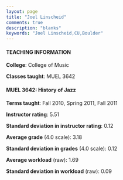 ```yaml
---
layout: page
title: "Joel Linscheid" 
comments: true
description: "blanks"
keywords: "Joel Linscheid,CU,Boulder"
---
```

<head>
<script src="https://ajax.googleapis.com/ajax/libs/jquery/2.1.3/jquery.min.js"></script>
<script src="https://dl.dropboxusercontent.com/s/pc42nxpaw1ea4o9/highcharts.js?dl=0"></script>
<!-- <script src="../assets/js/highcharts.js"></script> -->
<style type="text/css">@font-face {
	font-family: "Bebas Neue";
	src: url(https://www.filehosting.org/file/details/544349/BebasNeue Regular.otf) format("opentype");
	}
	h1.Bebas { 
		font-family: "Bebas Neue", Verdana, Tahoma;
	}
</style>
</head>
	   
#### TEACHING INFORMATION

**College**: College of Music

**Classes taught**: MUEL 3642

#### MUEL 3642: History of Jazz

**Terms taught**: Fall 2010, Spring 2011, Fall 2011

**Instructor rating**: 5.51

**Standard deviation in instructor rating**: 0.12

**Average grade** (4.0 scale): 3.18

**Standard deviation in grades** (4.0 scale): 0.12

**Average workload** (raw): 1.69

**Standard deviation in workload** (raw): 0.09

